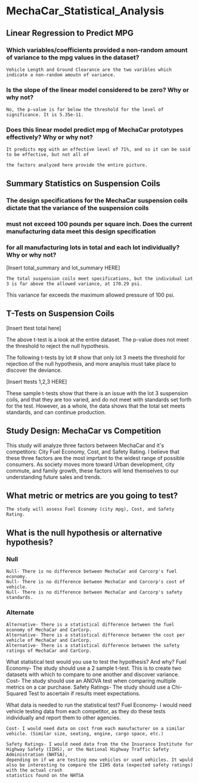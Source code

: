 # MechaCar_Statistical_Analysis

## Linear Regression to Predict MPG

### Which variables/coefficients provided a non-random amount of variance to the mpg values in the dataset?

	Vehicle Length and Ground Clearance are the two varibles which indicate a non-random amoutn of variance.

### Is the slope of the linear model considered to be zero? Why or why not?

	No, the p-value is far below the threshold for the level of significance. It is 5.35e-11.

### Does this linear model predict mpg of MechaCar prototypes effectively? Why or why not?

	It predicts mpg with an effective level of 71%, and so it can be said to be effective, but not all of 

	the factors analyzed here provide the entire picture.


## Summary Statistics on Suspension Coils

### The design specifications for the MechaCar suspension coils dictate that the variance of the suspension coils 
### must not exceed 100 pounds per square inch. Does the current manufacturing data meet this design specification 
### for all manufacturing lots in total and each lot individually? Why or why not?

[Insert total_summary and lot_summary HERE]

	The total suspension coils meet specifications, but the individual Lot 3 is far above the allowed variance, at 170.29 psi.
This variance far exceeds the maximum allowed pressure of 100 psi.


## T-Tests on Suspension Coils

[Insert ttest total here]

The above t-test is a look at the entire dataset. The p-value does not meet the threshold to reject the null hypothesis.

The following t-tests by lot # show that only lot 3 meets the threshold for rejection of the null hypothesis, and more anaylsis
must take place to discover the deviance.

[Insert ttests 1,2,3 HERE]

These sample t-tests show that there is an issue with the lot 3 suspension coils, and that they are too varied, and do not meet with
standards set forth for the test. However, as a whole, the data shows that the total set meets standards, and can continue production.



## Study Design: MechaCar vs Competition

This study will analyze three factors between MechaCar and it's competitors: City Fuel Economy, Cost, and Safety Rating. I believe that 
these three factors are the most imprtant to the widest range of possible consumers. As society moves more toward Urban development, city commute, 
and family growth, these factors will lend themselves to our understanding future sales and trends. 


## What metric or metrics are you going to test?
	The study will assess Fuel Economy (city mpg), Cost, and Safety Rating.
	
## What is the null hypothesis or alternative hypothesis?

### Null
	Null- There is no difference between MechaCar and Carcorp's fuel economy.
	Null- There is no difference between MechaCar and Carcorp's cost of vehicle.
	Null- There is no difference between MechaCar and Carcorp's safety standards.

### Alternate
	Alternative- There is a statistical difference between the fuel economy of MechaCar and CarCorp.
	Alternative- There is a statistical difference between the cost per vehicle of MechaCar and CarCorp.
	Alternative- There is a statistical difference between the safety ratings of MechaCar and CarCorp.

What statistical test would you use to test the hypothesis? And why?
	Fuel Economy- The study should use a 2 sample t-test. This is to create two datasets with which to compare to one another and discover variance.
	Cost- The study should use an ANOVA test when comparing multiple metrics on a car purchase.
	Safety Ratings- The study should use a Chi-Squared Test to ascertain if results meet expectations.

What data is needed to run the statistical test?
	Fuel Economy- I would need vehicle testing data from each competitor, as they do these tests individually and report them to other agencies.

	Cost- I would need data on cost from each manufacturer on a similar vehicle. (Similar size, seating, engine, cargo space, etc.)

	Safety Ratings- I would need data from the the Insurance Institute for Highway Safety (IIHS), or the National Highway Traffic Safety Administration (NHTSA), 
	depending on if we are testing new vehicles or used vehicles. It wpuld also be interesting to compare the IIHS data (expected safety ratings) with the actual crash 
	statistics found on the NHTSA




